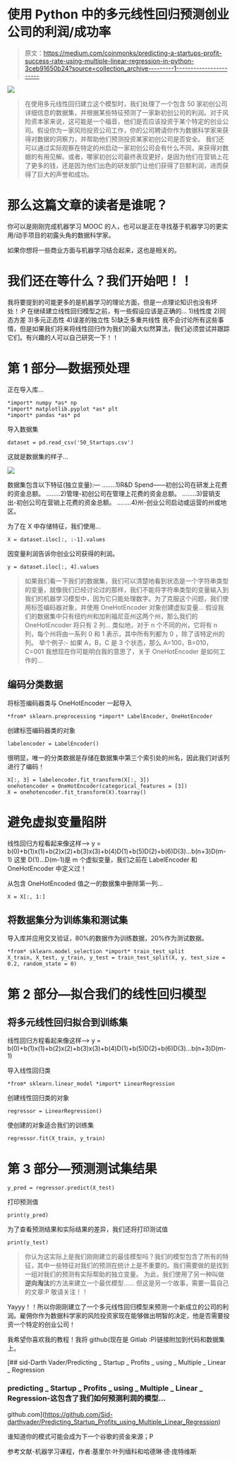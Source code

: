 # 使用 Python 中的多元线性回归预测创业公司的利润/成功率

> 原文：<https://medium.com/coinmonks/predicting-a-startups-profit-success-rate-using-multiple-linear-regression-in-python-3ceb91650b24?source=collection_archive---------1----------------------->

![](img/ec974f79677dde4221db0115a131ee0a.png)

> 在使用多元线性回归建立这个模型时，我们处理了一个包含 50 家初创公司详细信息的数据集，并根据某些特征预测了一家新初创公司的利润。对于风险资本家来说，这可能是一个福音，他们是否应该投资于某个特定的创业公司。假设你为一家风险投资公司工作，你的公司聘请你作为数据科学家来获得对数据的洞察力，并帮助他们预测投资某家初创公司是否安全。
> 我们还可以通过实际观察在特定的州启动一家初创公司会有什么不同，来获得对数据的有用见解。或者，哪家初创公司最终表现更好，是因为他们在营销上花了更多的钱，还是因为他们出色的研发部门让他们获得了巨额利润，进而获得了巨大的声誉和成功。

# 那么这篇文章的读者是谁呢？

你可以是刚刚完成机器学习 MOOC 的人，也可以是正在寻找基于机器学习的更实用/动手项目的初露头角的数据科学家。

如果你想将一些商业方面与机器学习结合起来，这也是相关的。

# 我们还在等什么？我们开始吧！！

我将要提到的可能更多的是机器学习的理论方面，但是一点理论知识也没有坏处！:P
在继续建立线性回归模型之前，有一些假设应该是正确的…
1)线性度
2)同态方差
3)多元正态性
4)误差的独立性
5)缺乏多重共线性
我不会讨论所有这些事情，但是如果我们将来将线性回归作为我们的最大似然算法，我们必须尝试并跟踪它们。有兴趣的人可以自己研究一下！！

# 第 1 部分—数据预处理

正在导入库…

```
*import* numpy *as* np
*import* matplotlib.pyplot *as* plt
*import* pandas *as* pd
```

导入数据集

```
dataset = pd.read_csv('50_Startups.csv')
```

这就是数据集的样子…

![](img/ff14daa0225fc5bee8a82cea28f4a369.png)

数据集包含以下特征(独立变量):—
……..1)R&D Spend——初创公司在研发上花费的资金总额。
……..2)管理-初创公司在管理上花费的资金总额。
……..3)营销支出-初创公司在营销上花费的资金总额。
……..4)州-创业公司启动或运营的州或地区。

为了在 X 中存储特征，我们使用…

```
X = dataset.iloc[:, :-1].values
```

因变量利润告诉你创业公司获得的利润。

```
y = dataset.iloc[:, 4].values
```

> 如果我们看一下我们的数据集，我们可以清楚地看到状态是一个字符串类型的变量，就像我们已经讨论过的那样，我们不能将字符串类型的变量输入到我们的机器学习模型中，因为它只能处理数字。为了克服这个问题，我们使用标签编码器对象，并使用 OneHotEncoder 对象创建虚拟变量…
> 假设我们的数据集中只有纽约州和加利福尼亚州这两个州，那么我们的 OneHotEncoder 将只有 2 列…
> 类似地，对于 n 个不同的州，它将有 n 列，每个州将由一系列 0 和 1 表示，其中所有列都为 0
> ，除了该特定州的列。
> 举个例子:-
> 如果 A，B，C 是 3 个状态，那么 A=100，B=010，C=001
> 我想现在你可能明白我的意思了，关于 OneHotEncoder 是如何工作的…

## 编码分类数据

将标签编码器类与 OneHotEncoder 一起导入

```
*from* sklearn.preprocessing *import* LabelEncoder, OneHotEncoder
```

创建标签编码器类的对象

```
labelencoder = LabelEncoder()
```

很明显，唯一的分类数据是存储在数据集中第三个索引处的州名，因此我们对该列进行了编码！

```
X[:, 3] = labelencoder.fit_transform(X[:, 3])
onehotencoder = OneHotEncoder(categorical_features = [3])
X = onehotencoder.fit_transform(X).toarray()
```

# 避免虚拟变量陷阱

线性回归方程看起来像这样—> y = b(0)+b(1)x(1)+b(2)x(2)+b(3)x(3)+b(4)D(1)+b(5)D(2)+b(6)D(3)…b(n+3)D(m-1)
这里 D(1)…D(m-1)是 m 个虚拟变量，我们之前在 LabelEncoder 和 OneHotEncoder
中定义过！

从包含 OneHotEncoded 值之一的数据集中删除第一列…

```
X = X[:, 1:]
```

## **将数据集分为训练集和测试集**

导入库并应用交叉验证，80%的数据作为训练数据，20%作为测试数据。

```
*from* sklearn.model_selection *import* train_test_split
X_train, X_test, y_train, y_test = train_test_split(X, y, test_size = 0.2, random_state = 0)
```

# 第 2 部分—拟合我们的线性回归模型

## 将多元线性回归拟合到训练集

线性回归方程看起来像这样—> y = b(0)+b(1)x(1)+b(2)x(2)+b(3)x(3)+b(4)D(1)+b(5)D(2)+b(6)D(3)…b(n+3)D(m-1)

导入线性回归类

```
*from* sklearn.linear_model *import* LinearRegression
```

创建线性回归类的对象

```
regressor = LinearRegression()
```

使创建的对象适合我们的训练集

```
regressor.fit(X_train, y_train)
```

# 第 3 部分—预测测试集结果

```
y_pred = regressor.predict(X_test)
```

打印预测值

```
print(y_pred)
```

为了查看预测结果和实际结果的差异，我们还将打印测试值

```
print(y_test)
```

> 你认为这实际上是我们刚刚建立的最佳模型吗？我们的模型包含了所有的特征，其中一些特征对我们的预测在统计上是不重要的。我们需要做的是找到一组对我们的预测有实际帮助的独立变量。
> 为此，我们使用了另一种叫做**逆向淘汰**的方法来建立一个最优模型……
> 但这是另一个故事，需要一篇自己的文章:P 敬请关注！！

Yayyy！！所以你刚刚建立了一个多元线性回归模型来预测一个新成立的公司的利润。雇佣你作为数据科学家的风险投资家现在能够做出明智的决定，他是否需要投资一个特定的创业公司！

我希望你喜欢我的教程！我将 github(现在是 Gitlab :P)链接附加到代码和数据集上。

[](https://github.com/Sid-darthvader/Predicting_Startup_Profits_using_Multiple_Linear_Regression) [## sid-Darth Vader/Predicting _ Startup _ Profits _ using _ Multiple _ Linear _ Regression

### predicting _ Startup _ Profits _ using _ Multiple _ Linear _ Regression-这包含了我们如何预测利润的模型…

github.com](https://github.com/Sid-darthvader/Predicting_Startup_Profits_using_Multiple_Linear_Regression) 

谁知道你的模式可能会成为下一个谷歌的资金来源；P

参考文献-机器学习课程，作者:基里尔·叶列缅科和哈德琳·德·庞特维斯